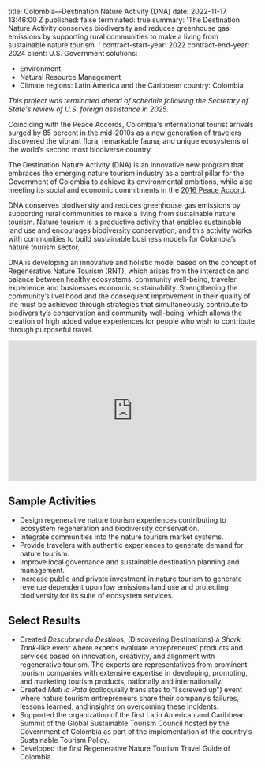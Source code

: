 
title: Colombia—Destination Nature Activity (DNA)
date: 2022-11-17 13:46:00 Z
published: false
terminated: true
summary: 'The Destination Nature Activity conserves biodiversity and reduces greenhouse
  gas emissions by supporting rural communities to make a living from sustainable
  nature tourism. '
contract-start-year: 2022
contract-end-year: 2024
client: U.S. Government
solutions:
- Environment
- Natural Resource Management
- Climate
regions: Latin America and the Caribbean
country: Colombia


<aside><em>This project was terminated ahead of schedule following the Secretary of State's review of U.S. foreign assistance in 2025.</em></aside>

Coinciding with the Peace Accords, Colombia's international tourist arrivals surged by 85 percent in the mid-2010s as a new generation of travelers discovered the vibrant flora, remarkable fauna, and unique ecosystems of the world’s second most biodiverse country.

The Destination Nature Activity (DNA) is an innovative new program that embraces the emerging nature tourism industry as a central pillar for the Government of Colombia to achieve its environmental ambitions, while also meeting its social and economic commitments in the [2016 Peace Accord](https://en.wikipedia.org/wiki/2016_Colombian_peace_agreement_referendum).

DNA conserves biodiversity and reduces greenhouse gas emissions by supporting rural communities to make a living from sustainable nature tourism. Nature tourism is a productive activity that enables sustainable land use and encourages biodiversity conservation, and this activity works with communities to build sustainable business models for Colombia’s nature tourism sector.

DNA is developing an innovative and holistic model based on the concept of Regenerative Nature Tourism (RNT), which arises from the interaction and balance between healthy ecosystems, community well-being, traveler experience and businesses economic sustainability. Strengthening the community’s livelihood and the consequent improvement in their quality of life must be achieved through strategies that simultaneously contribute to biodiversity’s conservation and community well-being, which allows the creation of high added value experiences for people who wish to contribute through purposeful travel.

<div style="padding:56.25% 0 0 0;position:relative;"><iframe src="https://player.vimeo.com/video/981466944?badge=0&amp;autopause=0&amp;player_id=0&amp;app_id=58479" frameborder="0" allow="autoplay; fullscreen; picture-in-picture; clipboard-write" style="position:absolute;top:0;left:0;width:100%;height:100%;" title="USAID Colombia Destination Nature Activity"></iframe></div><script src="https://player.vimeo.com/api/player.js"></script>

## Sample Activities

* Design regenerative nature tourism experiences contributing to ecosystem regeneration and biodiversity conservation.
* Integrate communities into the nature tourism market systems.
* Provide travelers with authentic experiences to generate demand for nature tourism.
* Improve local governance and sustainable destination planning and management.
* Increase public and private investment in nature tourism to generate revenue dependent upon low emissions land use and protecting biodiversity for its suite of ecosystem services.

## Select Results

* Created *Descubriendo Destinos*, (Discovering Destinations) a *Shark Tank*-like event where experts evaluate entrepreneurs’ products and services based on innovation, creativity, and alignment with regenerative tourism. The experts are representatives from prominent tourism companies with extensive expertise in developing, promoting, and marketing tourism products, nationally and internationally.
* Created *Metí la Pata* (colloquially translates to “I screwed up”) event where nature tourism entrepreneurs share their company’s failures, lessons learned, and insights on overcoming these incidents.
* Supported the organization of the first Latin American and Caribbean Summit of the Global Sustainable Tourism Council hosted by the Government of Colombia as part of the implementation of the country’s Sustainable Tourism Policy.
* Developed the first Regenerative Nature Tourism Travel Guide of Colombia.
